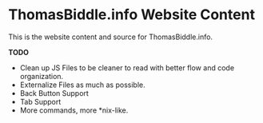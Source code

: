 <h1> ThomasBiddle.info Website Content </h1>

<p>
	This is the website content and source for ThomasBiddle.info.
</p>

<b>TODO</b>
<ul>
	<li> Clean up JS Files to be cleaner to read with better flow and code organization.
	<li> Externalize Files as much as possible.
	<li> Back Button Support
	<li> Tab Support
	<li> More commands, more *nix-like.
</ul>